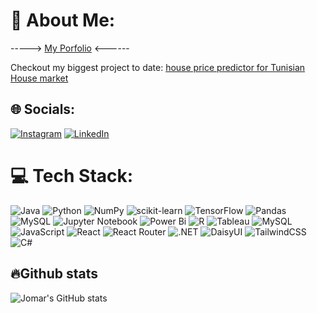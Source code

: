 # 💫 About Me:
-----> [My Porfolio](https://portfolio-project-tst8.vercel.app/) <------

Checkout my biggest project to date: [house price predictor for Tunisian House market](https://github.com/Jomar77/Tunisia-House-Price-Predictor) 


## 🌐 Socials:
[![Instagram](https://img.shields.io/badge/Instagram-%23E4405F.svg?logo=Instagram&logoColor=white)](https://instagram.com/_cheshire.art) [![LinkedIn](https://img.shields.io/badge/LinkedIn-%230077B5.svg?logo=linkedin&logoColor=white)](https://linkedin.com/in/jomnacorda)

# 💻 Tech Stack:

![Java](https://img.shields.io/badge/java-%23ED8B00.svg?style=flat&logo=java&logoColor=white) ![Python](https://img.shields.io/badge/python-3670A0?style=flat&logo=python&logoColor=ffdd54) ![NumPy](https://img.shields.io/badge/numpy-%23013243.svg?style=flat&logo=numpy&logoColor=white) ![scikit-learn](https://img.shields.io/badge/scikit--learn-%23F7931E.svg?style=flat&logo=scikit-learn&logoColor=white) ![TensorFlow](https://img.shields.io/badge/TensorFlow-%23FF6F00.svg?style=flat&logo=TensorFlow&logoColor=white) ![Pandas](https://img.shields.io/badge/pandas-%23150458.svg?style=flat&logo=pandas&logoColor=white)![MySQL](https://img.shields.io/badge/mysql-%2300f.svg?style=flat&logo=mysql&logoColor=white) ![Jupyter Notebook](https://img.shields.io/badge/jupyter-%23FA0F00.svg?style=flat&logo=jupyter&logoColor=white) ![Power Bi](https://img.shields.io/badge/power_bi-F2C811?style=flat&logo=powerbi&logoColor=black) ![R](https://img.shields.io/badge/r-%23276DC3.svg?style=flat&logo=r&logoColor=white) ![Tableau](https://img.shields.io/badge/Tableau-E97627?style=flat&logo=Tableau&logoColor=white)  ![MySQL](https://img.shields.io/badge/MySQL-005C84?style=flat&logo=mysql&logoColor=white) ![JavaScript](https://img.shields.io/badge/JavaScript-F7DF1E?logo=javascript&logoColor=000) ![React](https://img.shields.io/badge/React-%2320232a.svg?logo=react&logoColor=%2361DAFB) ![React Router](https://img.shields.io/badge/React_Router-CA4245?logo=react-router&logoColor=white) ![.NET](https://img.shields.io/badge/.NET-512BD4?logo=dotnet&logoColor=fff) ![DaisyUI](https://img.shields.io/badge/DaisyUI-5A0EF8?logo=daisyui&logoColor=fff) ![TailwindCSS](https://img.shields.io/badge/Tailwind%20CSS-%2338B2AC.svg?logo=tailwind-css&logoColor=white) ![C#](https://custom-icon-badges.demolab.com/badge/C%23-%23239120.svg?logo=cshrp&logoColor=white)

## 🔥Github stats

![Jomar's GitHub stats](https://github-readme-stats.vercel.app/api?username=Jomar77&show_icons=true&theme=dracula)

